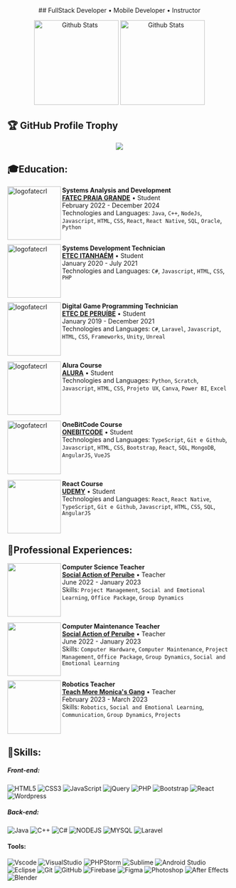 <p align="center">
  ## FullStack Developer • Mobile Developer • Instructor
</p>
<p align= "center";>
  <img
    style="background-color: transparent; height: 190px;"
    src="https://github-readme-stats.vercel.app/api?username=oyangferreira&show_icons=true&border_color=00000000&text_color=ffffff&theme=transparent&icon_color=800080&title_color=00ff99"
    alt="Github Stats"/>
  <img
    style="background-color: transparent; height: 190px;"
    src="https://github-readme-stats.vercel.app/api/top-langs/?username=oyangferreira&hide_border=true&border_color=00000000&text_color=ffffff&include_all_commits=true&count_private=true&layout=compact&bg_color=00000000&icon_color=800080&title_color=00ff99"
    alt="Github Stats"/>
</p>





## 🏆 GitHub Profile Trophy

<p align="center">
  <a
    href="https://github.com/ryo-ma/github-profile-trophy"
    title="repositório de troféus"
  >
    <img
      src="https://github-profile-trophy.vercel.app/?username=oyangferreira&column=8&theme=darkhub&no-frame=true&no-bg=true"
    />
  </a>
</p>

## 🎓Education:
  
[<img align="left" height="120px" width="120px" alt="logofatecrl" src="https://media.licdn.com/dms/image/C560BAQFWCsVTBaD6nw/company-logo_200_200/0/1519868830556?e=2147483647&v=beta&t=rWw8EWpRS9l0clR0-Hbf8krBgHhNP9Ikr8wR5_NX8pM"/>](https://fatecrl.edu.br/)

**Systems Analysis and Development** \
[**FATEC PRAIA GRANDE**](https://fatecrl.edu.br/) • Student \
February 2022 - December 2024 \
Technologies and Languages: `Java`, `C++`, `NodeJs`, `Javascript`, `HTML`, `CSS`, `React`, `React Native`, `SQL`, `Oracle`, `Python`\
<br>
  
[<img align="left" height="120px" width="120px" alt="logofatecrl" src="https://th.bing.com/th/id/OIP.baBNF1j9swIU5QP_50lKEwHaEw?rs=1&pid=ImgDetMain"/>](https://etecitanhaem.com.br/)

**Systems Development Technician** \
[**ETEC ITANHAÉM**](https://etecitanhaem.com.br/) • Student \
January 2020 - July 2021 \
Technologies and Languages: `C#`, `Javascript`, `HTML`, `CSS`, `PHP`\
<br>
<br>
  
[<img align="left" height="120px" width="120px" alt="logofatecrl" src="https://th.bing.com/th/id/R.e2ccd0a8d541b52f64ca1384cdf98fae?rik=jaKqpoOG%2fSlKaQ&riu=http%3a%2f%2fetecperuibe.com.br%2fwp-content%2fuploads%2f2019%2f08%2f67957738_2983032498380834_4879543032526929920_n.png&ehk=gzuK2oxdtkUrn%2bgZD19q17koFOE8RvJyioL2m0bGTK8%3d&risl=&pid=ImgRaw&r=0"/>](http://etecperuibe.com.br/)

**Digital Game Programming Technician** \
[**ETEC DE PERUÍBE**](http://etecperuibe.com.br/) • Student \
January 2019 - December 2021 \
Technologies and Languages: `C#`, `Laravel`, `Javascript`, `HTML`, `CSS`, `Frameworks`, `Unity`, `Unreal`\
<br>
<br>

[<img align="left" height="120px" width="120px" alt="logofatecrl" src="https://th.bing.com/th/id/OIP.wEO4Eh0colN9RuypuIn_pwHaHa?pid=ImgDet&rs=1"/>](https://cursos.alura.com.br/)

**Alura Course** \
[**ALURA**](https://cursos.alura.com.br/) • Student \
Technologies and Languages: `Python`, `Scratch`, `Javascript`, `HTML`, `CSS`, `Projeto UX`, `Canva`, `Power BI`, `Excel`\
<br>
<br>
<br>
  
[<img align="left" height="120px" width="120px" alt="logofatecrl" src="https://th.bing.com/th/id/R.d89b643c17f601608cb8e840a032655a?rik=9%2fQ%2b5F9ULmAlEg&pid=ImgRaw&r=0"/>](https://cursos.onebitcode.com/)

**OneBitCode Course** \
[**ONEBITCODE**](https://cursos.onebitcode.com/) • Student \
Technologies and Languages: `TypeScript`, `Git e Github`, `Javascript`, `HTML`, `CSS`, `Bootstrap`, `React`, `SQL`, `MongoDB`, `AngularJS`, `VueJS`\
<br>
<br>

[<img align="left" height="120px" width="120px" alt="" src="https://th.bing.com/th/id/OIP.K-4RqDC6zFrpAG31ayDDOgHaHa?rs=1&pid=ImgDetMain"/>](udemy.com/)

**React Course** \
[**UDEMY**](udemy.com/) • Student \
Technologies and Languages: `React`, `React Native`, `TypeScript`, `Git e Github`, `Javascript`, `HTML`, `CSS`, `SQL`, `AngularJS`\
<br>
<br>


## 💼Professional Experiences:

[<img align="left" height="120px" width="120px" alt="" src="https://acaosocialdeperuibe.org/wp-content/uploads/2021/10/cropped-logo-Acao-Social.jpg"/>](https://acaosocialdeperuibe.org/#:~:text=Fundada%20em%201969%2C%20a%20A%C3%A7%C3%A3o%20Social%20de%20Peru%C3%ADbe,igualdade%2C%20o%20bem-estar%20social%20e%20o%20desenvolvimento%20regional.)

**Computer Science Teacher** \
[**Social Action of Peruíbe**](https://acaosocialdeperuibe.org/#:~:text=Fundada%20em%201969%2C%20a%20A%C3%A7%C3%A3o%20Social%20de%20Peru%C3%ADbe,igualdade%2C%20o%20bem-estar%20social%20e%20o%20desenvolvimento%20regional.) • Teacher \
June 2022 - January 2023 \
Skills: `Project Management`, `Social and Emotional Learning`, `Office Package`, `Group Dynamics`\
<br>
<br>
  
[<img align="left" height="120px" width="120px" alt="" src="https://acaosocialdeperuibe.org/wp-content/uploads/2021/10/cropped-logo-Acao-Social.jpg"/>](https://acaosocialdeperuibe.org/#:~:text=Fundada%20em%201969%2C%20a%20A%C3%A7%C3%A3o%20Social%20de%20Peru%C3%ADbe,igualdade%2C%20o%20bem-estar%20social%20e%20o%20desenvolvimento%20regional.)

**Computer Maintenance Teacher** \
[**Social Action of Peruíbe**](https://acaosocialdeperuibe.org/#:~:text=Fundada%20em%201969%2C%20a%20A%C3%A7%C3%A3o%20Social%20de%20Peru%C3%ADbe,igualdade%2C%20o%20bem-estar%20social%20e%20o%20desenvolvimento%20regional.) • Teacher \
June 2022 - January 2023 \
Skills: `Computer Hardware`, `Computer Maintenance`, `Project Management`, `Office Package`, `Group Dynamics`, `Social and Emotional Learning`\
<br>

[<img align="left" height="120px" width="120px" alt="" src="https://th.bing.com/th/id/OIP.SiYKQjI9MGYp34QbSSQvqQHaEQ?w=265&h=180&c=7&r=0&o=5&dpr=1.1&pid=1.7"/>](https://www.ensinamais.com.br)

**Robotics Teacher** \
[**Teach More Monica's Gang**](https://www.ensinamais.com.br/) • Teacher \
February 2023 - March 2023 \
Skills: `Robotics`, `Social and Emotional Learning`, `Communication`, `Group Dynamics`, `Projects`\
<br>
<br>

## 🎯Skills:

<h5>Front-end:</h5>

<div style="display: inline_block">
  
![HTML5](https://skillicons.dev/icons?i=html)
![CSS3](https://skillicons.dev/icons?i=css)
![JavaScript](https://skillicons.dev/icons?i=js)
![jQuery](https://skillicons.dev/icons?i=jquery)
![PHP](https://skillicons.dev/icons?i=php)
![Bootstrap](https://skillicons.dev/icons?i=bootstrap)
![React](https://skillicons.dev/icons?i=react)
![Wordpress](https://skillicons.dev/icons?i=wordpress)
</div>

<h5>Back-end:</h5>

<div style="display: inline_block">
  
![Java](https://skillicons.dev/icons?i=java)
![C++](https://skillicons.dev/icons?i=cpp)
![C#](https://skillicons.dev/icons?i=cs)
![NODEJS](https://skillicons.dev/icons?i=nodejs)
![MYSQL](https://skillicons.dev/icons?i=mysql)
![Laravel](https://skillicons.dev/icons?i=laravel)
<br> 
</div>

<h4>Tools:</h4>

<div style="display: inline_block">
  
![Vscode](https://skillicons.dev/icons?i=vscode)
![VisualStudio](https://skillicons.dev/icons?i=visualstudio)
![PHPStorm](https://skillicons.dev/icons?i=phpstorm)
![Sublime](https://skillicons.dev/icons?i=sublime)
![Android Studio](https://skillicons.dev/icons?i=androidstudio)
![Eclipse](https://skillicons.dev/icons?i=eclipse)
![Git](https://skillicons.dev/icons?i=git)
![GitHub](https://skillicons.dev/icons?i=github)
![Firebase](https://skillicons.dev/icons?i=firebase)
![Figma](https://skillicons.dev/icons?i=figma)
![Photoshop](https://skillicons.dev/icons?i=photoshop)
![After Effects](https://skillicons.dev/icons?i=ae)
![Blender](https://skillicons.dev/icons?i=blender)
<br>
</div>
